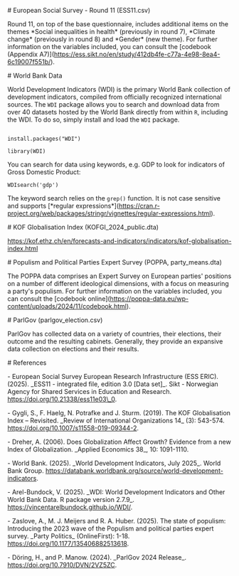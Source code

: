 \# European Social Survey - Round 11 (ESS11.csv)



Round 11, on top of the base questionnaire, includes additional items on the themes \*Social inequalities in health\* (previously in round 7), \*Climate change\* (previously in round 8) and \*Gender\* (new theme). For further information on the variables included, you can consult the \[codebook (Appendix A7)](https://ess.sikt.no/en/study/412db4fe-c77a-4e98-8ea4-6c19007f551b/).



\# World Bank Data



World Development Indicators (WDI) is the primary World Bank collection of development indicators, compiled from officially recognized international sources. The `WDI` package allows you to search and download data from over 40 datasets hosted by the World Bank directly from within `R`, including the WDI. To do so, simply install and load the `WDI` package.

```

install.packages("WDI")

library(WDI)

```



You can search for data using keywords, e.g. GDP to look for indicators of Gross Domestic Product:

```
WDIsearch('gdp')
```

The keyword search relies on the `grep()` function. It is not case sensitive and supports \[\*regular expressions\*](https://cran.r-project.org/web/packages/stringr/vignettes/regular-expressions.html). 







\# KOF Globalisation Index (KOFGI\_2024\_public.dta)



https://kof.ethz.ch/en/forecasts-and-indicators/indicators/kof-globalisation-index.html



\# Populism and Political Parties Expert Survey (POPPA, party\_means.dta)



The POPPA data comprises an Expert Survey on European parties' positions on a number of different ideological dimensions, with a focus on measuring a party's populism. For further information on the variables included, you can consult the \[codebook online](https://poppa-data.eu/wp-content/uploads/2024/11/codebook.html).



\# ParlGov (parlgov\_election.csv)



ParlGov has collected data on a variety of countries, their elections, their outcome and the resulting cabinets. Generally, they provide an expansive data collection on elections and their results.



\# References 



\- European Social Survey European Research Infrastructure (ESS ERIC). (2025). \_ESS11 - integrated file, edition 3.0 \[Data set]\_. Sikt - Norwegian Agency for Shared Services in Education and Research. <https://doi.org/10.21338/ess11e03\_0>.

\- Gygli, S., F. Haelg, N. Potrafke and J. Sturm. (2019). The KOF Globalisation Index – Revisited. \_Review of International Organizations 14\_ (3): 543-574. <https://doi.org/10.1007/s11558-019-09344-2>.

\- Dreher, A. (2006). Does Globalization Affect Growth? Evidence from a new Index of Globalization. \_Applied Economics 38\_, 10: 1091-1110.

\- World Bank. (2025). \_World Development Indicators, July 2025\_. World Bank Group. <https://databank.worldbank.org/source/world-development-indicators>.

\- Arel-Bundock, V. (2025). \_WDI: World Development Indicators and Other World Bank Data. R package version 2.7.9\_. <https://vincentarelbundock.github.io/WDI/>.

\- Zaslove, A., M. J. Meijers and R. A. Huber. (2025). The state of populism: Introducing the 2023 wave of the Populism and political parties expert survey. \_Party Politics\_ (OnlineFirst): 1-18. <https://doi.org/10.1177/135406882513618>.

\- Döring, H., and P. Manow. (2024). \_ParlGov 2024 Release\_. <https://doi.org/10.7910/DVN/2VZ5ZC>.

